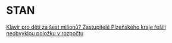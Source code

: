 # STAN

[Klavír pro děti za šest milionů? Zastupitelé Plzeňského kraje řešili neobvyklou položku v rozpočtu](https://www.novinky.cz/clanek/domaci-zpravy-plzensky-kraj-klavir-pro-deti-za-sest-milionu-zastupitele-plzenskeho-kraje-resili-neobvyklou-polozku-v-rozpoctu-40501500)
